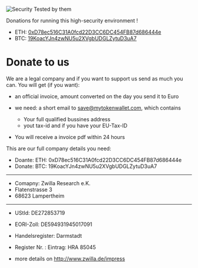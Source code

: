 ![Security Tested by them](https://mytokenwallet.com/images/SiteSecutiry-MyTokenWallet.com.png)

Donations for running this high-security environment !
* ETH: [0xD78ec516C31A0fcd22D3CC6DC454FB87d686444e](https://www.mytokenwallet.com/#send-transaction)
* BTC: [19KoacYJn4zwNU5u2XVgbUDGLZytuD3uA7](https://www.coinbase.com/checkouts/e8a5a4c74c651d4c4f8db10f8f9ad6c3)

# Donate to us 
We are a legal company and if you want to support us send as much you can.
You will get (if you want):

* an official invoice, amount converted on the day you send it to Euro
* we need: a short email to save@mytokenwallet.com, which contains
    * Your full qualified bussines address
    * yout tax-id and if you have your EU-Tax-ID
    
* You will receive a invoice pdf within 24 hours

This are our full company details you need:

* Doante: ETH: 0xD78ec516C31A0fcd22D3CC6DC454FB87d686444e
* Donate: BTC: 19KoacYJn4zwNU5u2XVgbUDGLZytuD3uA7
***
* Comapny: Zwilla Research e.K.
* Flatenstrasse 3
* 68623 Lampertheim
***
* UStId: DE272853719
* EORI-Zoll: DE594931945017091
* Handelsregister: Darmstadt
* Register Nr. : Eintrag: HRA 85045

* more details on http://www.zwilla.de/impress
